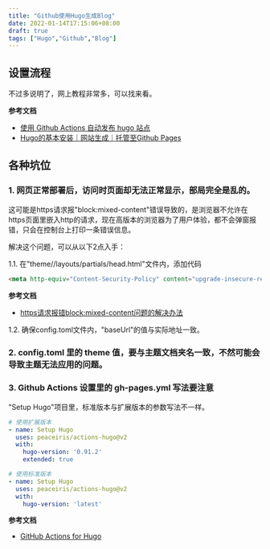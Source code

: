 ```yaml
---
title: "Github使用Hugo生成Blog"
date: 2022-01-14T17:15:06+08:00
draft: true
tags: ["Hugo","Github","Blog"]
---
```


## 设置流程

不过多说明了，网上教程非常多，可以找来看。

**参考文档**
- [使用 Github Actions 自动发布 hugo 站点](https://h1z3y3.me/posts/hugo-auto-deploy-github-with-actions/)
- [Hugo的基本安装｜网站生成｜托管至Github Pages](https://zhuanlan.zhihu.com/p/350977057)

## 各种坑位

### 1. 网页正常部署后，访问时页面却无法正常显示，部局完全是乱的。

这可能是https请求报"block:mixed-content"错误导致的，是浏览器不允许在https页面里嵌入http的请求，现在高版本的浏览器为了用户体验，都不会弹窗报错，只会在控制台上打印一条错误信息。

解决这个问题，可以从以下2点入手：

1.1. 在"theme/<YouThemeName>/layouts/partials/head.html"文件内，添加代码
```html
<meta http-equiv="Content-Security-Policy" content="upgrade-insecure-requests">
```
**参考文档**
- [https请求报错block:mixed-content问题的解决办法](https://blog.csdn.net/qq_39390545/article/details/105550949)

1.2. 确保config.toml文件内，"baseUrl"的值与实际地址一致。

### 2. config.toml 里的 theme 值，要与主题文档夹名一致，不然可能会导致主题无法应用的问题。

### 3. Github Actions 设置里的 gh-pages.yml 写法要注意

"Setup Hugo"项目里，标准版本与扩展版本的参数写法不一样。
```yml
# 使用扩展版本
- name: Setup Hugo
  uses: peaceiris/actions-hugo@v2
  with:
    hugo-version: '0.91.2'
    extended: true
```
```yml
# 使用标准版本
- name: Setup Hugo
  uses: peaceiris/actions-hugo@v2
  with:
    hugo-version: 'latest'
```
**参考文档**
- [GitHub Actions for Hugo](https://github.com/peaceiris/actions-hugo#options)

